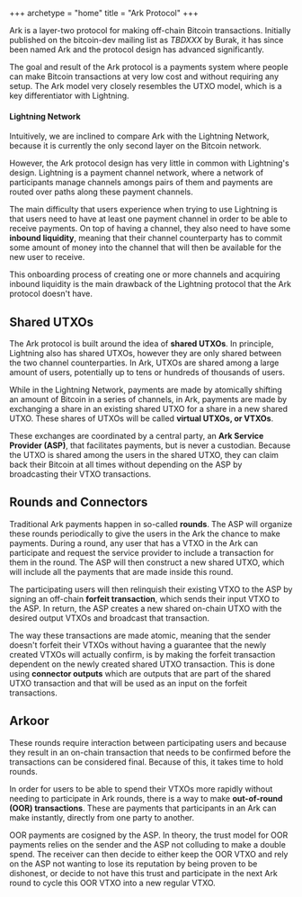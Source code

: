 +++
archetype = "home"
title = "Ark Protocol"
+++



Ark is a layer-two protocol for making off-chain Bitcoin transactions.
Initially published on the bitcoin-dev mailing list as *TBDXXX* by Burak, it
has since been named Ark and the protocol design has advanced significantly.

The goal and result of the Ark protocol is a payments system where people can
make Bitcoin transactions at very low cost and without requiring any setup. The
Ark model very closely resembles the UTXO model, which is a key differentiator
with Lightning.



#### Lightning Network

Intuitively, we are inclined to compare Ark with the Lightning Network, because
it is currently the only second layer on the Bitcoin network.

However, the Ark protocol design has very little in common with Lightning's
design. Lightning is a payment channel network, where a network of participants
manage channels amongs pairs of them and payments are routed over paths along
these payment channels.

The main difficulty that users experience when trying to use Lightning is that
users need to have at least one payment channel in order to be able to receive
payments. On top of having a channel, they also need to have some **inbound
liquidity**, meaning that their channel counterparty has to commit some amount
of money into the channel that will then be available for the new user to
receive.

This onboarding process of creating one or more channels and acquiring inbound
liquidity is the main drawback of the Lightning protocol that the Ark protocol
doesn't have.


## Shared UTXOs

The Ark protocol is built around the idea of **shared UTXOs**. In principle,
Lightning also has shared UTXOs, however they are only shared between the two
channel counterparties. In Ark, UTXOs are shared among a large amount of users,
potentially up to tens or hundreds of thousands of users.

While in the Lightning Network, payments are made by atomically shifting an
amount of Bitcoin in a series of channels, in Ark, payments are made by
exchanging a share in an existing shared UTXO for a share in a new shared UTXO.
These shares of UTXOs will be called **virtual UTXOs, or VTXOs**.

These exchanges are coordinated by a central party, an **Ark Service Provider
(ASP)**, that facilitates payments, but is never a custodian. Because the UTXO
is shared among the users in the shared UTXO, they can claim back their Bitcoin
at all times without depending on the ASP by broadcasting their VTXO
transactions.


## Rounds and Connectors

Traditional Ark payments happen in so-called **rounds**. The ASP will organize
these rounds periodically to give the users in the Ark the chance to make
payments. During a round, any user that has a VTXO in the Ark can participate
and request the service provider to include a transaction for them in the
round. The ASP will then construct a new shared UTXO, which will include all
the payments that are made inside this round.

The participating users will then relinquish their existing VTXO to the ASP by
signing an off-chain **forfeit transaction**, which sends their input VTXO to
the ASP. In return, the ASP creates a new shared on-chain UTXO with the desired
output VTXOs and broadcast that transaction.

The way these transactions are made atomic, meaning that the sender doesn't
forfeit their VTXOs without having a guarantee that the newly created VTXOs
will actually confirm, is by making the forfeit transaction dependent on the
newly created shared UTXO transaction. This is done using **connector outputs**
which are outputs that are part of the shared UTXO transaction and that will be
used as an input on the forfeit transactions.


## Arkoor

These rounds require interaction between participating users and because they
result in an on-chain transaction that needs to be confirmed before the
transactions can be considered final. Because of this, it takes time to hold rounds.

In order for users to be able to spend their VTXOs more rapidly without needing
to participate in Ark rounds, there is a way to make **out-of-round (OOR)
transactions**. These are payments that participants in an Ark can make
instantly, directly from one party to another.

OOR payments are cosigned by the ASP. In theory, the trust model for OOR
payments relies on the sender and the ASP not colluding to make a double spend.
The receiver can then decide to either keep the OOR VTXO and rely on the ASP
not wanting to lose its reputation by being proven to be dishonest, or decide
to not have this trust and participate in the next Ark round to cycle this OOR
VTXO into a new regular VTXO.




